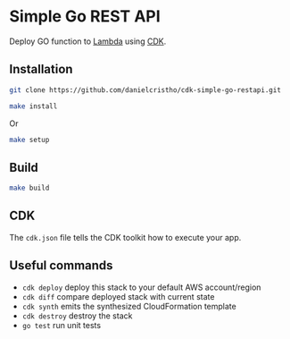 # Simple Go REST API

Deploy GO function to [Lambda](https://aws.amazon.com/lambda/) using [CDK](https://aws.amazon.com/cdk/).

## Installation

```bash
git clone https://github.com/danielcristho/cdk-simple-go-restapi.git
```

```bash
make install
```

Or

```bash
make setup
```

## Build

```bash
make build
```

## CDK

The `cdk.json` file tells the CDK toolkit how to execute your app.

## Useful commands

 * `cdk deploy`      deploy this stack to your default AWS account/region
 * `cdk diff`        compare deployed stack with current state
 * `cdk synth`       emits the synthesized CloudFormation template
 * `cdk destroy`     destroy the stack
 * `go test`         run unit tests
